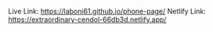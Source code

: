 Live Link: https://laboni61.github.io/phone-page/
Netlify Link: https://extraordinary-cendol-66db3d.netlify.app/
